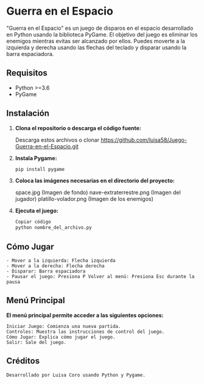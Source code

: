 # Guerra en el Espacio

"Guerra en el Espacio" es un juego de disparos en el espacio desarrollado en Python usando la biblioteca PyGame. El objetivo del juego es eliminar los enemigos mientras evitas ser alcanzado por ellos. Puedes moverte a la izquierda y derecha usando las flechas del teclado y disparar usando la barra espaciadora.

## Requisitos

- Python >=3.6
- PyGame

## Instalación

1. **Clona el repositorio o descarga el código fuente:**

   Descarga estos archivos o clonar https://github.com/luisa58/Juego-Guerra-en-el-Espacio.git

2. **Instala Pygame:**
    
    ```bash
    pip install pygame

3. **Coloca las imágenes necesarias en el directorio del proyecto:**

    space.jpg (Imagen de fondo)
    nave-extraterrestre.png (Imagen del jugador)
    platillo-volador.png (Imagen de los enemigos)

4. **Ejecuta el juego:**

    ```bash
    Copiar código
    python nombre_del_archivo.py

## Cómo Jugar
    - Mover a la izquierda: Flecha izquierda
    - Mover a la derecha: Flecha derecha
    - Disparar: Barra espaciadora
    - Pausar el juego: Presiona P Volver al menú: Presiona Esc durante la pausa

## Menú Principal
**El menú principal permite acceder a las siguientes opciones:**

    Iniciar Juego: Comienza una nueva partida.
    Controles: Muestra las instrucciones de control del juego.
    Cómo Jugar: Explica cómo jugar el juego.
    Salir: Sale del juego.
## Créditos
    Desarrollado por Luisa Coro usando Python y Pygame.
